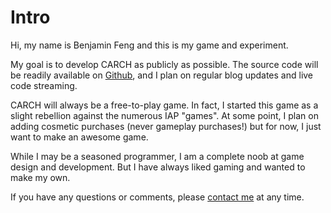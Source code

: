 Intro
=====
Hi, my name is Benjamin Feng and this is my game and experiment.

My goal is to develop CARCH as publicly as possible.  The source code will
be readily available on [Github](https://github.com/fengb-tech/carch), and I
plan on regular blog updates and live code streaming.

CARCH will always be a free-to-play game.  In fact, I started this game as a
slight rebellion against the numerous IAP "games".  At some point, I plan on
adding cosmetic purchases (never gameplay purchases!) but for now, I just want
to make an awesome game.

While I may be a seasoned programmer, I am a complete noob at game design and
development.  But I have always liked gaming and wanted to make my own.

If you have any questions or comments, please [contact me](/contact) at any time.
